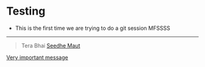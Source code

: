 # Testing

- This is the first time we are trying to do a git session
MFSSSS
---
> Tera Bhai [Seedhe Maut]('https://open.spotify.com/artist/2oBG74gAocPMFv6Ij9ykdo')

[Very important message](https://youtu.be/dQw4w9WgXcQ?si=0XnENgyzaTJNYkkH)
